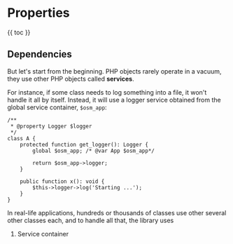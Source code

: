 # Properties

{{ toc }}

## Dependencies

But let's start from the beginning. PHP objects rarely operate in a vacuum, they use other PHP objects called **services**.

For instance, if some class needs to log something into a file, it won't handle it all by itself. Instead, it will use a logger service obtained from the global service container, `$osm_app`:

    /**
     * @property Logger $logger
     */
    class A {
        protected function get_logger(): Logger {
            global $osm_app; /* @var App $osm_app*/

            return $osm_app->logger;
        }

        public function x(): void {
            $this->logger->log('Starting ...');            
        }
    }


In real-life applications, hundreds or thousands of classes use other several other classes each, and to handle all that, the library uses

1. Service container